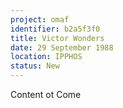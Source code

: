 ```yaml
---
project: omaf
identifier: b2a5f3f0
title: Victor Wonders
date: 29 September 1988  
location: IPPHOS
status: New
---
```

Content ot Come
